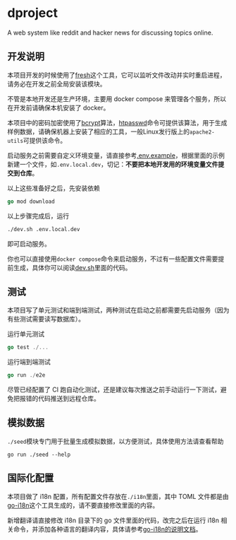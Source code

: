 # dproject

A web system like reddit and hacker news for discussing topics online.

## 开发说明

本项目开发的时候使用了[fresh](https://github.com/gravityblast/fresh)这个工具，它可以监听文件改动并实时重启进程，请务必在开发之前全局安装该模块。

不管是本地开发还是生产环境，主要用 docker compose 来管理各个服务，所以在开发前请确保本机安装了 docker。

本项目中的密码加密使用了[bcrypt](https://en.wikipedia.org/wiki/Bcrypt)算法，[htpasswd](https://httpd.apache.org/docs/2.4/programs/htpasswd.html)命令可提供该算法，用于生成样例数据，请确保机器上安装了相应的工具，一般Linux发行版上的`apache2-utils`可提供该命令。

启动服务之前需要自定义环境变量，请直接参考[.env.example](./.env.example.dev)，根据里面的示例新建一个文件，如`.env.local.dev`，切记：**不要把本地开发用的环境变量文件提交到仓库**。

以上这些准备好之后，先安装依赖

```go
go mod download
```

以上步骤完成后，运行

```bash
./dev.sh .env.local.dev
```

即可启动服务。

你也可以直接使用`docker compose`命令来启动服务，不过有一些配置文件需要提前生成，具体你可以阅读[dev.sh](./dev.sh)里面的代码。

## 测试

本项目写了单元测试和端到端测试，两种测试在启动之前都需要先启动服务（因为有些测试需要读写数据库）。

运行单元测试

```go
go test ./...
```

运行端到端测试

```go
go run ./e2e
```

尽管已经配置了 CI 跑自动化测试，还是建议每次推送之前手动运行一下测试，避免把报错的代码推送到远程仓库。

## 模拟数据

`./seed`模块专门用于批量生成模拟数据，以方便测试，具体使用方法请查看帮助

```
go run ./seed --help
```

## 国际化配置

本项目做了 i18n 配置，所有配置文件存放在`./i18n`里面，其中 TOML 文件都是由[go-i18n](https://github.com/nicksnyder/go-i18n/)这个工具生成的，请不要直接修改里面的内容。

新增翻译请直接修改 i18n 目录下的 go 文件里面的代码，改完之后在运行 i18n 相关命令，并添加各种语言的翻译内容，具体请参考[go-i18n的说明文档](https://github.com/nicksnyder/go-i18n/#command-goi18n)。
